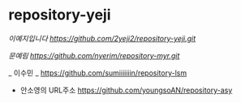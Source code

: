 # repository-yeji


_이예지입니다_ _https://github.com/2yeji2/repository-yeji.git_

_문예림_ _https://github.com/nyerim/repository-myr.git_

_ 이수민 _ https://github.com/sumiiiiiiin/repository-lsm

* 안소영의 URL주소 <https://github.com/youngsoAN/repository-asy>